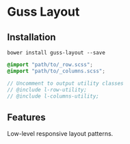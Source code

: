 # Guss Layout

## Installation

```
bower install guss-layout --save
```

```scss
@import "path/to/_row.scss";
@import "path/to/_columns.scss";

// Uncomment to output utility classes
// @include l-row-utility;
// @include l-columns-utility;
```

## Features

Low-level responsive layout patterns.
